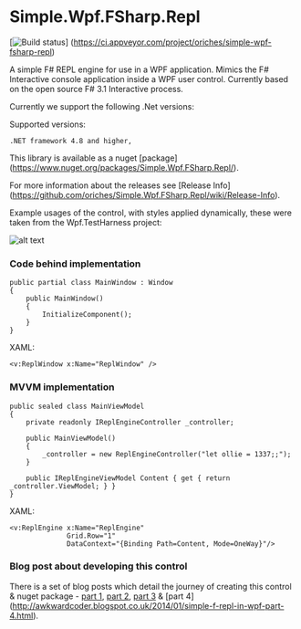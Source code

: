 Simple.Wpf.FSharp.Repl
======================

[![Build status](https://ci.appveyor.com/api/projects/status/kqrptn5shaen1kld?svg=true)]
(https://ci.appveyor.com/project/oriches/simple-wpf-fsharp-repl)

A simple F# REPL engine for use in a WPF application. Mimics the F# Interactive console application inside a WPF user control. Currently based on the open source F# 3.1 Interactive process.

Currently we support the following .Net versions:

Supported versions:

	.NET framework 4.8 and higher,
	
This library is available as a nuget [package] (https://www.nuget.org/packages/Simple.Wpf.FSharp.Repl/).

For more information about the releases see [Release Info] (https://github.com/oriches/Simple.Wpf.FSharp.Repl/wiki/Release-Info).

Example usages of the control, with styles applied dynamically, these were taken from the Wpf.TestHarness project:

![alt text](https://raw.github.com/oriches/Simple.Wpf.FSharp.Repl/master/Readme%20Images/examples.png "Example usage using 2 different themes")

### Code behind implementation

```
public partial class MainWindow : Window
{
    public MainWindow()
    {
        InitializeComponent();
    }
}
```
XAML:
```
<v:ReplWindow x:Name="ReplWindow" />
```

### MVVM implementation

```
public sealed class MainViewModel
{
    private readonly IReplEngineController _controller;

    public MainViewModel()
    {
        _controller = new ReplEngineController("let ollie = 1337;;");
    }

    public IReplEngineViewModel Content { get { return _controller.ViewModel; } }
}
```

XAML:
```
<v:ReplEngine x:Name="ReplEngine"
              Grid.Row="1"
              DataContext="{Binding Path=Content, Mode=OneWay}"/>
```


### Blog post about developing this control

There is a set of blog posts which detail the journey of creating this control & nuget package - [part 1](http://awkwardcoder.blogspot.co.uk/2013/12/simple-f-repl-in-wpf-part-1.html), [part 2](http://awkwardcoder.blogspot.co.uk/2013/12/simple-f-repl-in-wpf-part-2.html), [part 3](http://awkwardcoder.blogspot.co.uk/2013/12/simple-f-repl-in-wpf-part-3.html) & [part 4] (http://awkwardcoder.blogspot.co.uk/2014/01/simple-f-repl-in-wpf-part-4.html).
